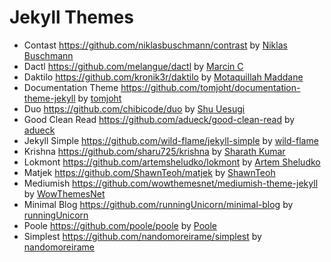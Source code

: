 # Jekyll Themes

- Contast https://github.com/niklasbuschmann/contrast by [Niklas Buschmann](https://github.com/niklasbuschmann)
- Dactl https://github.com/melangue/dactl by [Marcin C](https://github.com/melangue)
- Daktilo https://github.com/kronik3r/daktilo by [Motaquillah Maddane](https://github.com/kronik3r)
- Documentation Theme https://github.com/tomjoht/documentation-theme-jekyll by [tomjoht](https://github.com/tomjoht)
- Duo https://github.com/chibicode/duo by [Shu Uesugi](https://github.com/chibicode)
- Good Clean Read https://github.com/adueck/good-clean-read by [adueck](https://github.com/adueck)
- Jekyll Simple https://github.com/wild-flame/jekyll-simple by [wild-flame](https://github.com/wild-flame)
- Krishna https://github.com/sharu725/krishna by [Sharath Kumar](https://github.com/sharu725)
- Lokmont https://github.com/artemsheludko/lokmont by [Artem Sheludko](https://github.com/artemsheludko)
- Matjek https://github.com/ShawnTeoh/matjek by [ShawnTeoh](https://github.com/ShawnTeoh)
- Mediumish https://github.com/wowthemesnet/mediumish-theme-jekyll by [WowThemesNet](https://github.com/wowthemesnet)
- Minimal Blog https://github.com/runningUnicorn/minimal-blog by [runningUnicorn](https://github.com/runningUnicorn)
- Poole https://github.com/poole/poole by [Poole](https://github.com/poole)
- Simplest https://github.com/nandomoreirame/simplest by [nandomoreirame](https://github.com/nandomoreirame)
